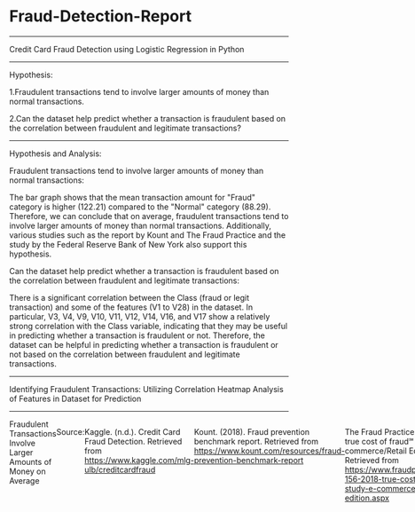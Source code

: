 # Fraud-Detection-Report
<hr>
Credit Card Fraud Detection using Logistic Regression in Python

<hr>

Hypothesis:

1.Fraudulent transactions tend to involve larger amounts of money than normal transactions.

2.Can the dataset help predict whether a transaction is fraudulent based on the correlation between fraudulent and legitimate transactions?

<hr>
Hypothesis and Analysis:

Fraudulent transactions tend to involve larger amounts of money than normal transactions:

The bar graph shows that the mean transaction amount for "Fraud" category is higher (122.21) compared to the "Normal" category (88.29). Therefore, we can conclude that on average, fraudulent transactions tend to involve larger amounts of money than normal transactions. Additionally, various studies such as the report by Kount and The Fraud Practice and the study by the Federal Reserve Bank of New York also support this hypothesis.

Can the dataset help predict whether a transaction is fraudulent based on the correlation between fraudulent and legitimate transactions:

There is a significant correlation between the Class (fraud or legit transaction) and some of the features (V1 to V28) in the dataset. In particular, V3, V4, V9, V10, V11, V12, V14, V16, and V17 show a relatively strong correlation with the Class variable, indicating that they may be useful in predicting whether a transaction is fraudulent or not. Therefore, the dataset can be helpful in predicting whether a transaction is fraudulent or not based on the correlation between fraudulent and legitimate transactions. 

<hr>


Identifying Fraudulent Transactions: Utilizing Correlation Heatmap Analysis of Features in Dataset for Prediction
<hr>
<div style="display: flex;">
    <div style="flex-basis: 50%;">
        <img src="https://github.com/KamoEllen/Fraud-Detection-Report/blob/main/heatmap.png" alt="Heatmap" width="400"/>
    </div>
<pre><code>
<div>
import pandas as pd
import seaborn as sns
import matplotlib.pyplot as plt
# creating dataframe
data = pd.DataFrame({
    'Class': [0, 1],
    'Mean_Amount': [94838.202258, 80746.806911],
    'V1': [0.008258, -4.771948],
    'V2': [-0.006271, 3.623778],
    'V3': [0.012171, -7.033281],
    'V4': [-0.007860, 4.542029],
    'V5': [0.005453, -3.151225],
    'V6': [0.002419, -1.397737],
    'V7': [0.009637, -5.568731],
    'V8': [-0.000987, 0.570636],
    'V9': [0.004467, -2.581123],
    'V10': [0.009824, -5.676883],
    'V11': [-0.006576, 3.800173],
    'V12': [0.010832, -6.259393],
    'V13': [0.000189, -0.109334],
    'V14': [0.012064, -6.971723],
    'V15': [0.000161, -0.092929],
    'V16': [0.007164, -4.139946],
    'V17': [0.011535, -6.665836],
    'V18': [0.003887, -2.246308],
    'V19': [-0.001178, 0.680659],
    'V20': [-0.000644, 0.372319],
    'V21': [-0.001235, 0.713588],
    'V22': [-0.000024, 0.014049],
    'V23': [0.000070, -0.040308],
    'V24': [0.000182, -0.105130],
    'V25': [-0.000072, 0.041449],
    'V26': [-0.000089, 0.051648],
    'V27': [-0.000295, 0.170575],
    'V28': [-0.000131, 0.075667]
})
#correlation matrix
corr_matrix = data.corr()
#heatmap using seaborn package
sns.heatmap(corr_matrix, cmap='coolwarm', annot=True, fmt='.2f')
plt.title('Correlation Heatmap for Fraud and Legit Transactions')
plt.show()
</div>
 </code></pre>
  

<hr>
Fraudulent Transactions Involve Larger Amounts of Money on Average
<hr>
<pre><code>
<div>
import matplotlib.pyplot as plt
categories = ['Fraud', 'Normal']
means = [122.21, 88.29]
plt.bar(categories, means)
plt.xlabel('Transaction Category')
plt.ylabel('Mean Transaction Amount')
plt.title('Comparison of Mean Transaction Amounts')
plt.show()
</div>
</code></pre>
<hr>

Source:
<hr>

Kaggle. (n.d.). Credit Card Fraud Detection. Retrieved from https://www.kaggle.com/mlg-ulb/creditcardfraud

Kount. (2018). Fraud prevention benchmark report. Retrieved from https://www.kount.com/resources/fraud-prevention-benchmark-report

The Fraud Practice. (2018). 2018 true cost of fraud℠ study: e-commerce/Retail Edition. Retrieved from https://www.fraudpractice.com/p-156-2018-true-cost-of-fraud-sm-study-e-commerceretail-edition.aspx

Federal Reserve Bank of New York. (2016). Cybersecurity and financial stability: Risks and resilience. Retrieved from https://www.newyorkfed.org/medialibrary/media/research/conference/2016/Cybersecurity-and-Financial-Stability-Risks-and-Resilience.pdf
